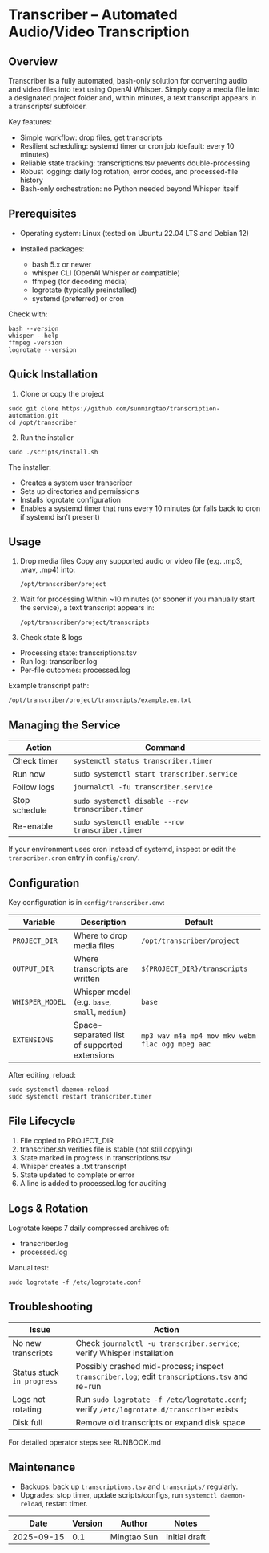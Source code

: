 # Transcriber – Automated Audio/Video Transcription

## Overview

Transcriber is a fully automated, bash-only solution for converting audio and video files into text using OpenAI Whisper. Simply copy a media file into a designated project folder and, within minutes, a text transcript appears in a transcripts/ subfolder.

Key features:

- Simple workflow: drop files, get transcripts
- Resilient scheduling: systemd timer or cron job (default: every 10 minutes)
- Reliable state tracking: transcriptions.tsv prevents double-processing
- Robust logging: daily log rotation, error codes, and processed-file history
- Bash-only orchestration: no Python needed beyond Whisper itself

## Prerequisites

- Operating system: Linux (tested on Ubuntu 22.04 LTS and Debian 12)

- Installed packages:
  - bash 5.x or newer
  - whisper CLI (OpenAI Whisper or compatible)
  - ffmpeg (for decoding media) 
  - logrotate (typically preinstalled)
  - systemd (preferred) or cron

Check with:

```
bash --version
whisper --help
ffmpeg -version
logrotate --version
```


## Quick Installation

1. Clone or copy the project

```
sudo git clone https://github.com/sunmingtao/transcription-automation.git
cd /opt/transcriber
```

2. Run the installer
```
sudo ./scripts/install.sh
```

The installer:

- Creates a system user transcriber
- Sets up directories and permissions
- Installs logrotate configuration
- Enables a systemd timer that runs every 10 minutes (or falls back to cron if systemd isn’t present)

## Usage

1. Drop media files
   Copy any supported audio or video file (e.g. .mp3, .wav, .mp4) into:
   ```
   /opt/transcriber/project
   ```

2. Wait for processing
   Within ~10 minutes (or sooner if you manually start the service), a text transcript appears in:
   ```
   /opt/transcriber/project/transcripts
   ```
   
3. Check state & logs
- Processing state: transcriptions.tsv
- Run log: transcriber.log
- Per-file outcomes: processed.log

Example transcript path:
```
/opt/transcriber/project/transcripts/example.en.txt
```

## Managing the Service

| Action        | Command                                          |
| ------------- | ------------------------------------------------ |
| Check timer   | `systemctl status transcriber.timer`             |
| Run now       | `sudo systemctl start transcriber.service`       |
| Follow logs   | `journalctl -fu transcriber.service`             |
| Stop schedule | `sudo systemctl disable --now transcriber.timer` |
| Re-enable     | `sudo systemctl enable --now transcriber.timer`  |

If your environment uses cron instead of systemd, inspect or edit the `transcriber.cron` entry in `config/cron/`.

## Configuration

Key configuration is in `config/transcriber.env`:

| Variable        | Description                                    | Default                                          |
| --------------- | ---------------------------------------------- | ------------------------------------------------ |
| `PROJECT_DIR`   | Where to drop media files                      | `/opt/transcriber/project`                       |
| `OUTPUT_DIR`    | Where transcripts are written                  | `${PROJECT_DIR}/transcripts`                     |
| `WHISPER_MODEL` | Whisper model (e.g. `base`, `small`, `medium`) | `base`                                           |
| `EXTENSIONS`    | Space-separated list of supported extensions   | `mp3 wav m4a mp4 mov mkv webm flac ogg mpeg aac` |

After editing, reload:
```
sudo systemctl daemon-reload
sudo systemctl restart transcriber.timer
```

## File Lifecycle

1. File copied to PROJECT_DIR
2. transcriber.sh verifies file is stable (not still copying)
3. State marked in progress in transcriptions.tsv
4. Whisper creates a .txt transcript
5. State updated to complete or error
6. A line is added to processed.log for auditing

## Logs & Rotation

Logrotate keeps 7 daily compressed archives of:
- transcriber.log
- processed.log

Manual test:
```
sudo logrotate -f /etc/logrotate.conf
```

## Troubleshooting

| Issue                      | Action                                                                                        |
| -------------------------- | --------------------------------------------------------------------------------------------- |
| No new transcripts         | Check `journalctl -u transcriber.service`; verify Whisper installation                        |
| Status stuck `in progress` | Possibly crashed mid-process; inspect `transcriber.log`; edit `transcriptions.tsv` and re-run |
| Logs not rotating          | Run `sudo logrotate -f /etc/logrotate.conf`; verify `/etc/logrotate.d/transcriber` exists     |
| Disk full                  | Remove old transcripts or expand disk space                                                   |

For detailed operator steps see RUNBOOK.md

## Maintenance
- Backups: back up `transcriptions.tsv` and `transcripts/` regularly.
- Upgrades: stop timer, update scripts/configs, run `systemctl daemon-reload`, restart timer.

| Date       | Version | Author      | Notes         |
| ---------- | ------- | ----------- | ------------- |
| 2025-09-15 | 0.1     | Mingtao Sun | Initial draft |

